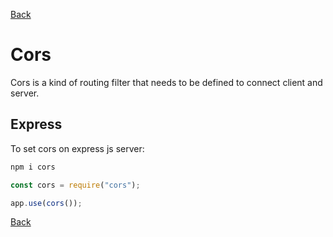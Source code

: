 [Back](index.md)

# Cors

Cors is a kind of routing filter that needs to be defined to connect client and server.

## Express

To set cors on express js server:

```bash
npm i cors
```

```javascript
const cors = require("cors");

app.use(cors());
```

[Back](index.md)
